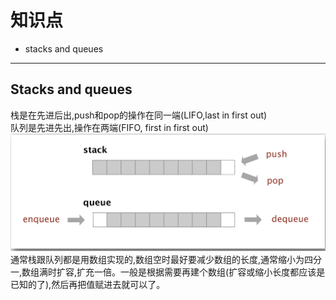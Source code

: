 # 知识点
- stacks and queues

- ---
## Stacks and queues
栈是在先进后出,push和pop的操作在同一端(LIFO,last in first out)  
队列是先进先出,操作在两端(FIFO, first in first out)
 ![](images/01.png)  
 通常栈跟队列都是用数组实现的,数组空时最好要减少数组的长度,通常缩小为四分一,数组满时扩容,扩充一倍。一般是根据需要再建个数组(扩容或缩小长度都应该是已知的了),然后再把值赋进去就可以了。